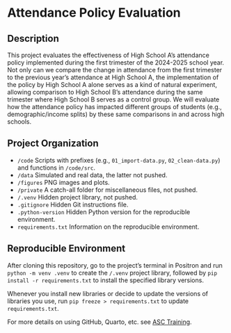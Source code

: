 # Attendance Policy Evaluation


## Description

This project evaluates the effectiveness of High School A’s attendance
policy implemented during the first trimester of the 2024-2025 school
year. Not only can we compare the change in attendance from the first
trimester to the previous year’s attendance at High School A, the
implementation of the policy by High School A alone serves as a kind of
natural experiment, allowing comparison to High School B’s attendance
during the same trimester where High School B serves as a control group.
We will evaluate how the attendance policy has impacted different groups
of students (e.g., demographic/income splits) by these same comparisons
in and across high schools.

## Project Organization

- `/code` Scripts with prefixes (e.g., `01_import-data.py`,
  `02_clean-data.py`) and functions in `/code/src`.
- `/data` Simulated and real data, the latter not pushed.
- `/figures` PNG images and plots.
- `/private` A catch-all folder for miscellaneous files, not pushed.
- `/.venv` Hidden project library, not pushed.
- `.gitignore` Hidden Git instructions file.
- `.python-version` Hidden Python version for the reproducible
  environment.
- `requirements.txt` Information on the reproducible environment.

## Reproducible Environment

After cloning this repository, go to the project’s terminal in Positron
and run `python -m venv .venv` to create the `/.venv` project library,
followed by `pip install -r requirements.txt` to install the specified
library versions.

Whenever you install new libraries or decide to update the versions of
libraries you use, run `pip freeze > requirements.txt` to update
`requirements.txt`.

For more details on using GitHub, Quarto, etc. see [ASC
Training](https://github.com/marcdotson/asc-training).

